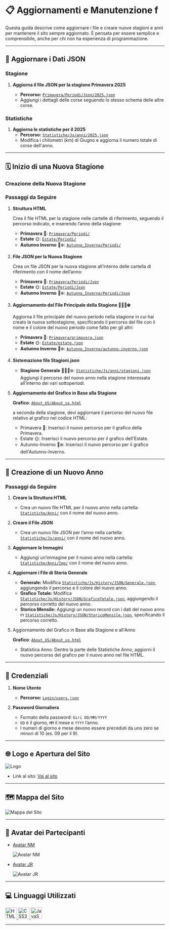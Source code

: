 # 📋 Aggiornamenti e Manutenzione f

Questa guida descrive come aggiornare i file e creare nuove stagioni e anni per mantenere il sito sempre aggiornato. È pensata per essere semplice e comprensibile, anche per chi non ha esperienza di programmazione.

---

## 📂 Aggiornare i Dati JSON

### Stagione

1. **Aggiorna il file JSON per la stagione Primavera 2025**

   - **Percorso:** [`Primavera/Periodi/Json/2025.json`](Primavera/Periodi/Json/2025.json)
   - Aggiungi i dettagli delle corse seguendo lo stesso schema delle altre corse.

### Statistiche

1. **Aggiorna le statistiche per il 2025**
   - **Percorso:** [`Statistiche/Js/anni/2025.json`](Statistiche/Js/anni/2025.json)
   - Modifica i chilometri (km) di Giugno e aggiorna il numero totale di corse dell'anno.

---

## 🗓 Inizio di una Nuova Stagione

### Creazione della Nuova Stagione

### Passaggi da Seguire

1. **Struttura HTML**

   Crea il file HTML per la stagione nelle cartelle di riferimento, seguendo il percorso indicato, e inserendo l’anno della stagione:

   - **Primavera** 🌸: [`Primavera/Periodi/`](Primavera/Periodi/)
   - **Estate** 🌞: [`Estate/Periodi/`](Estate/Periodi/)
   - **Autunno Inverno** 🍁❄️: [`Autunno_Inverno/Periodi/`](Autunno_Inverno/Periodi/)

2. **File JSON per la Nuova Stagione**

   Crea un file JSON per la nuova stagione all’interno delle cartella di riferimento con il nome dell’anno:

   - **Primavera** 🌸: [`Primavera/Periodi/Json`](Primavera/Periodi/Json)
   - **Estate** 🌞: [`Estate/Periodi/Json`](Estate/Periodi/Json)
   - **Autunno Inverno** 🍁❄️: [`Autunno_Inverno/Periodi/Json`](Autunno_Inverno/Periodi/Json)

3. **Aggiornamento del File Principale della Stagione 🌸🌞🍁❄️**

   Aggiorna il file principale del nuovo periodo nella stagione in cui hai creato la nuova sottostagione, specificando il percorso del file con il nome e il colore del nuovo periodo come fatto per gli altri:

   - **Primavera** 🌸: [`Primavera/primavera.json`](Primavera/primavera.json)
   - **Estate** 🌞: [`Estate/estate.json`](Estate/estate.json)
   - **Autunno Inverno** 🍁❄️: [`Autunno_Inverno/autunno-inverno.json`](Autunno_Inverno/autunno-inverno.json)

4. **Sistemazione file Stagioni.json**

   - **Stagione Generale** 🌸🌞🍁❄️: [`Statistiche/Js/anni/stagioni.json`](Statistiche/Js/anni/stagioni.json)  
     Aggiungi il percorso del nuovo anno nella stagione interessata all’interno dei vari sottoperiodi.

5. **Aggiornamento del Grafico in Base alla Stagione**

   **Grafico**: [`About_US/About_us.html`](About_US/About_us.html)

   a seconda della stagione, devi aggiornare il percorso del nuovo file relativo al grafico nel codice HTML:

   - Primavera 🌸: Inserisci il nuovo percorso per il grafico della Primavera.
   - Estate 🌞: Inserisci il nuovo percorso per il grafico dell'Estate.
   - Autunno-Inverno 🍁❄️: Inserisci il nuovo percorso per il grafico dell'Autunno-Inverno.

---

## 📅 Creazione di un Nuovo Anno

### Passaggi da Seguire

1. **Creare la Struttura HTML**

   - Crea un nuovo file HTML per il nuovo anno nella cartella: [`Statistiche/Anni/`](Statistiche/Anni/) con il nome del nuovo anno.

2. **Creare il File JSON**

   - Crea un nuovo file JSON per l’anno nella cartella: [`Statistiche/Js/anni/`](Statistiche/Js/anni/) con il nome del nuovo anno.

3. **Aggiornare le Immagini**

   - Aggiungi un’immagine per il nuovo anno nella cartella: [`Statistiche/Anni/Img/`](Statistiche/Anni/Img/) con il nome del nuovo anno.

4. **Aggiornare i File di Storia Generale**

   - **Generale:** Modifica [`Statistiche/Js/History/JSON/Generale.json`](Statistiche/Js/History/JSON/Generale.json), aggiungendo il percorso e il colore del nuovo anno.
   - **Grafico Totale:** Modifica [`Statistiche/Js/History/JSON/GraficoTotale.json`](Statistiche/Js/History/JSON/GraficoTotale.json), aggiungendo il percorso corretto del nuovo anno.
   - **Storico Mensile:** Aggiungi un nuovo record con i dati del nuovo anno in [`Statistiche/Js/History/JSON/StoricoMensile.json`](Statistiche/Js/History/JSON/StoricoMensile.json), specificando il percorso corretto.

5. Aggiornamento del Grafico in Base alla Stagione e all'Anno

   **Grafico**: [`About_US/About_us.html`](About_US/About_us.html)

   - Statistica Anno: Dentro la parte delle Statistiche Anno, aggiorni il nuovo percorso del grafico per il nuovo anno nel file HTML.

---

## 🔐 Credenziali

1. **Nome Utente**

   - **Percorso:** [`Login/users.json`](Login/users.json)

2. **Password Giornaliera**
   - Formato della password: `Giri DD/MM/YYYY`
   - `DD` è il giorno, `MM` il mese e `YYYY` l’anno.
   - I numeri di giorno e mese devono essere preceduti da uno zero se minori di 10 (es. 09 per il 9).

---

## 🌐 Logo e Apertura del Sito

![Logo](Img/logo.jpg)

- Link al sito: [Vai al sito](https://giri-in-bici.netlify.app/)

---

## 🗺 Mappa del Sito

![Mappa del Sito](About_US/Img/Mappa.jpg)

---

## 👥 Avatar dei Partecipanti

- [Avatar NM](https://www.komoot.com/it-it/user/1372754001803)

  ![Avatar NM](About_US/Img/AvatarNM.jpg)

- [Avatar JR](https://www.komoot.com/it-it/user/1381372752571)

  ![Avatar JR](About_US/Img/AvatarJR.png)

---

## 💻 Linguaggi Utilizzati

<p align="left">
  <a href="https://developer.mozilla.org/en-US/docs/Glossary/HTML5" target="_blank" rel="noreferrer">
    <img src="https://raw.githubusercontent.com/danielcranney/readme-generator/main/public/icons/skills/html5-colored.svg" width="36" height="36" alt="HTML5" />
  </a>
  <a href="https://developer.mozilla.org/en-US/docs/Web/CSS" target="_blank" rel="noreferrer">
    <img src="https://raw.githubusercontent.com/danielcranney/readme-generator/main/public/icons/skills/css3-colored.svg" width="36" height="36" alt="CSS3" />
  </a>
  <a href="https://developer.mozilla.org/en-US/docs/Web/JavaScript" target="_blank" rel="noreferrer">
    <img src="https://raw.githubusercontent.com/danielcranney/readme-generator/main/public/icons/skills/javascript-colored.svg" width="36" height="36" alt="JavaScript" />
  </a>
</p>

---
